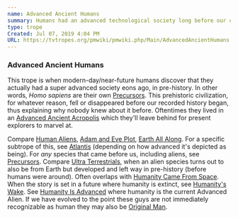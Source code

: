 ```yaml
---
name: Advanced Ancient Humans
summary: Humans had an advanced technological society long before our current one.
type: trope
Created: Jul 07, 2019 4:04 PM
URL: https://tvtropes.org/pmwiki/pmwiki.php/Main/AdvancedAncientHumans
---
```


### Advanced Ancient Humans

This trope is when modern-day/near-future humans discover that they actually had a super advanced society eons ago, in pre-history. In other words, *Homo sapiens* are their own [Precursors][pt2Rj4Bc]. This prehistoric civilization, for whatever reason, fell or disappeared before our recorded history began, thus explaining why nobody knew about it before. Oftentimes they lived in an [Advanced Ancient Acropolis][pCEvxbEm] which they'll leave behind for present explorers to marvel at.

Compare [Human Aliens][OQfShY9V], [Adam and Eve Plot][1JYuvEYf], [Earth All Along][LrZZsZqF]. For a specific subtrope of this, see [Atlantis][f9CbYB3w] (depending on how advanced it's depicted as being). For *any* species that came before us, including aliens, see [Precursors][pt2Rj4Bc]. Compare [Ultra Terrestrials][nlkpBiZh], when an alien species turns out to also be from Earth but developed and left way in pre-history (before humans were around). Often overlaps with [Humanity Came From Space][jki7VDm6]. When the story is set in a future where humanity is extinct, see [Humanity's Wake][nueGQCNc]. See [Humanity Is Advanced][DbQvPd7d] where humanity is the current Advanced Alien. If we have evolved to the point these guys are not immediately recognizable as human they may also be [Original Man][OsUKMvLV].

<!-- Reference URLs -->
[pt2Rj4Bc]: https://tvtropes.org/pmwiki/pmwiki.php/Main/Precursors
[pCEvxbEm]: https://tvtropes.org/pmwiki/pmwiki.php/Main/AdvancedAncientAcropolis
[OQfShY9V]: https://tvtropes.org/pmwiki/pmwiki.php/Main/HumanAliens
[1JYuvEYf]: https://tvtropes.org/pmwiki/pmwiki.php/Main/AdamAndEvePlot
[LrZZsZqF]: https://tvtropes.org/pmwiki/pmwiki.php/Main/EarthAllAlong
[f9CbYB3w]: https://tvtropes.org/pmwiki/pmwiki.php/Main/Atlantis
[nlkpBiZh]: https://tvtropes.org/pmwiki/pmwiki.php/Main/UltraTerrestrials
[jki7VDm6]: https://tvtropes.org/pmwiki/pmwiki.php/Main/HumanityCameFromSpace
[nueGQCNc]: https://tvtropes.org/pmwiki/pmwiki.php/Main/HumanitysWake
[DbQvPd7d]: https://tvtropes.org/pmwiki/pmwiki.php/Main/HumanityIsAdvanced
[OsUKMvLV]: https://tvtropes.org/pmwiki/pmwiki.php/Main/OriginalMan
